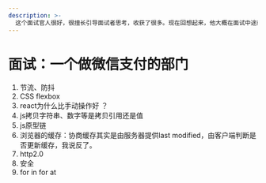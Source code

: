 ```yaml
---
description: >-
  这个面试官人很好，很擅长引导面试者思考，收获了很多。现在回想起来，他大概在面试中途就确定面试结果了，但还是很耐心地和我过了所有知识点，聊了一个多小时，也做了代码题。真的是一个很好的面试官。ps:他有点像b站大翔哥。
---
```


# 面试：一个做微信支付的部门

1. 节流、防抖
2. CSS flexbox
3. react为什么比手动操作好 ？
4. js拷贝字符串、数字等是拷贝引用还是值
5. js原型链
6. 浏览器的缓存：协商缓存其实是由服务器提供last modified，由客户端判断是否更新缓存，我说反了。
7. http2.0
8. 安全
9. for in for at



